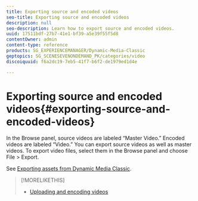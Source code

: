```yaml
---
title: Exporting source and encoded videos
seo-title: Exporting source and encoded videos
description: null
seo-description: Learn how to export source and encoded videos.
uuid: 17511bdf-27b7-41e1-bf39-a5e39f55f5d8
contentOwner: admin
content-type: reference
products: SG_EXPERIENCEMANAGER/Dynamic-Media-Classic
geptopics: SG_SCENESEVENONDEMAND_PK/categories/video
discoiquuid: f6a2dc19-7eb5-41f7-b6f2-de1979ed1d4e

---
```


# Exporting source and encoded videos{#exporting-source-and-encoded-videos}

In the Browse panel, source videos are labeled “Master Video.” Encoded videos are labeled “Video.” You can export source videos as well as master videos. To export video files, select them in the Browse panel and choose File &gt; Export.

See [Exporting assets from Dynamic Media Classic](exporting-assets-scene7-publishing-system.md#exporting_assets_from_scene7_publishing_system).

>[!MORELIKETHIS]
>
>* [Uploading and encoding videos](uploading-encoding-videos.md#uploading_and_encoding_videos)
